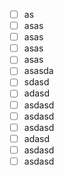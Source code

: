 
- [ ]  as
- [ ] asas
- [ ] asas
- [ ] asas
- [ ] asas
- [ ] asasda
- [ ] sdasd
- [ ] adasd
- [ ] asdasd
- [ ] asdasd
- [ ] asdasd
- [ ] adasd
- [ ] asdasd
- [ ] asdasd
